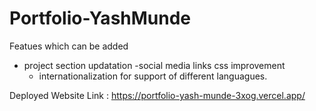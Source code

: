 # Portfolio-YashMunde

Featues which can be added

- project section updatation
  -social media links css improvement
  - internationalization for support of different languagues.

Deployed Website Link  :
https://portfolio-yash-munde-3xog.vercel.app/
